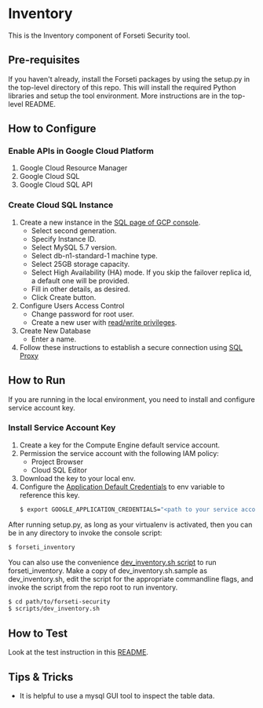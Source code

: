 # Inventory
This is the Inventory component of Forseti Security tool.

## Pre-requisites
If you haven't already, install the Forseti packages by using the setup.py in the top-level directory of this repo. This will install the required Python libraries and setup the tool environment. More instructions are in the top-level README.

## How to Configure

### Enable APIs in Google Cloud Platform
1. Google Cloud Resource Manager
2. Google Cloud SQL
3. Google Cloud SQL API

### Create Cloud SQL Instance
1. Create a new instance in the [SQL page of GCP console](https://console.cloud.google.com/sql).
    * Select second generation.
    * Specify Instance ID.
    * Select MySQL 5.7 version.
    * Select db-n1-standard-1 machine type.
    * Select 25GB storage capacity.
    * Select High Availability (HA) mode.  If you skip the failover replica id, a default one will be provided.
    * Fill in other details, as desired.
    * Click Create button.
2. Configure Users Access Control
    * Change password for root user.
    * Create a new user with [read/write privileges](https://cloud.google.com/sql/docs/mysql/users?hl=en_US#privileges).
3. Create New Database
    * Enter a name.
4. Follow these instructions to establish a secure connection using [SQL Proxy](https://cloud.google.com/sql/docs/mysql-connect-proxy#connecting_mysql_client)

## How to Run
If you are running in the local environment, you need to install and configure
service account key.

### Install Service Account Key
1. Create a key for the Compute Engine default service account.
2. Permission the service account with the following IAM policy:
    * Project Browser
    * Cloud SQL Editor 
3. Download the key to your local env.
4. Configure the [Application Default Credentials](https://developers.google.com/identity/protocols/application-default-credentials)
to env variable to reference this key.
    ```sh
    $ export GOOGLE_APPLICATION_CREDENTIALS="<path to your service account key>"
    ```

After running setup.py, as long as your virtualenv is activated, then you can be in any directory to invoke the console script:

```sh
$ forseti_inventory
```

You can also use the convenience [dev_inventory.sh script](/scripts) to run forseti_inventory. Make a copy of dev_inventory.sh.sample as dev_inventory.sh, edit the script for the appropriate commandline flags, and invoke the script from the repo root to run inventory.

```sh
$ cd path/to/forseti-security
$ scripts/dev_inventory.sh
```

## How to Test
Look at the test instruction in this [README](https://github.com/GoogleCloudPlatform/forseti-security/blob/master/google/cloud/security/README.md#tests).

## Tips & Tricks
* It is helpful to use a mysql GUI tool to inspect the table data.

